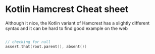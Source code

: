 # Kotlin Hamcrest Cheat sheet

Although it nice, the Kotlin variant of Hamcrest has a slightly 
different syntax and it can be hard to find good example on the web

```kotlin

// checking for null
assert.that(root.parent(), absent())

```   
